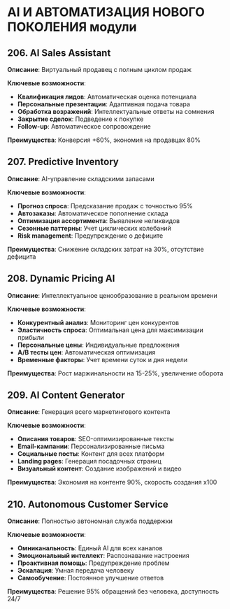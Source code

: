 # AI И АВТОМАТИЗАЦИЯ НОВОГО ПОКОЛЕНИЯ модули

## 206. AI Sales Assistant
**Описание**: Виртуальный продавец с полным циклом продаж

**Ключевые возможности**:
- **Квалификация лидов**: Автоматическая оценка потенциала
- **Персональные презентации**: Адаптивная подача товара
- **Обработка возражений**: Интеллектуальные ответы на сомнения
- **Закрытие сделок**: Подведение к покупке
- **Follow-up**: Автоматическое сопровождение

**Преимущества**: Конверсия +60%, экономия на продавцах 80%

## 207. Predictive Inventory
**Описание**: AI-управление складскими запасами

**Ключевые возможности**:
- **Прогноз спроса**: Предсказание продаж с точностью 95%
- **Автозаказы**: Автоматическое пополнение склада
- **Оптимизация ассортимента**: Выявление неликвидов
- **Сезонные паттерны**: Учет циклических колебаний
- **Risk management**: Предупреждение о дефиците

**Преимущества**: Снижение складских затрат на 30%, отсутствие дефицита

## 208. Dynamic Pricing AI
**Описание**: Интеллектуальное ценообразование в реальном времени

**Ключевые возможности**:
- **Конкурентный анализ**: Мониторинг цен конкурентов
- **Эластичность спроса**: Оптимальная цена для максимизации прибыли
- **Персональные цены**: Индивидуальные предложения
- **A/B тесты цен**: Автоматическая оптимизация
- **Временные факторы**: Учет времени суток и дня недели

**Преимущества**: Рост маржинальности на 15-25%, увеличение оборота

## 209. AI Content Generator
**Описание**: Генерация всего маркетингового контента

**Ключевые возможности**:
- **Описания товаров**: SEO-оптимизированные тексты
- **Email-кампании**: Персонализированные письма
- **Социальные посты**: Контент для всех платформ
- **Landing pages**: Генерация посадочных страниц
- **Визуальный контент**: Создание изображений и видео

**Преимущества**: Экономия на контенте 90%, скорость создания x100

## 210. Autonomous Customer Service
**Описание**: Полностью автономная служба поддержки

**Ключевые возможности**:
- **Омниканальность**: Единый AI для всех каналов
- **Эмоциональный интеллект**: Распознавание настроения
- **Проактивная помощь**: Предупреждение проблем
- **Эскалация**: Умная передача человеку
- **Самообучение**: Постоянное улучшение ответов

**Преимущества**: Решение 95% обращений без человека, доступность 24/7
